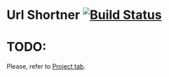 # Url Shortner [![Build Status](https://drone.galayko.rocks/api/badges/ngalayko/url_shortner/status.svg)](https://drone.galayko.rocks/ngalayko/url_shortner)

# TODO:

Please, refer to [Project tab](https://github.com/ngalayko/url_shortner/projects/1?).
